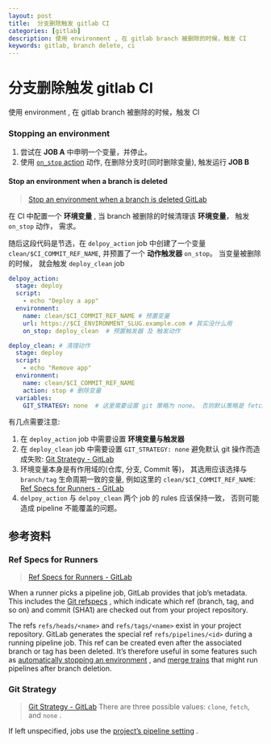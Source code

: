 ```yaml
---
layout: post
title:  分支删除触发 gitlab CI
categories: [gitlab]
description: 使用 environment , 在 gitlab branch 被删除的时候，触发 CI
keywords: gitlab, branch delete, ci
---
```


# 分支删除触发 gitlab CI

使用 environment , 在 gitlab branch 被删除的时候，触发 CI

### Stopping an environment

1. 尝试在 **JOB A** 中申明一个变量，并停止。
2. 使用 [`on_stop` action](https://docs.gitlab.com/ee/ci/yaml/README.html#environmenton_stop) 动作, 在删除分支时(同时删除变量), 触发运行 **JOB B**

#### Stop an environment when a branch is deleted

> [Stop an environment when a branch is deleted GitLab](https://docs.gitlab.com/ee/ci/environments/index.html#stop-an-environment-when-a-branch-is-deleted)  

在 CI 中配置一个 **环境变量** , 当 branch 被删除的时候清理该 **环境变量**， 触发 `on_stop` 动作， 需求。

随后这段代码是节选，在 `delpoy_action` job 中创建了一个变量 `clean/$CI_COMMIT_REF_NAME`, 并预置了一个 **动作触发器** `on_stop`。
当变量被删除的时候， 就会触发 `deploy_clean` job

```yaml
delpoy_action:
  stage: deploy
  script:
    - echo "Deploy a app"
  environment:
    name: clean/$CI_COMMIT_REF_NAME # 预置变量
    url: https://$CI_ENVIRONMENT_SLUG.example.com # 其实没什么用
    on_stop: deploy_clean  # 预置触发器 及 触发动作

deploy_clean: # 清理动作
  stage: deploy
  script:
    - echo "Remove app"
  environment:
    name: clean/$CI_COMMIT_REF_NAME
    action: stop # 删除变量
  variables:
    GIT_STRATEGY: none  # 这里需要设置 git 策略为 none。 否则默认策略是 fetch 或者 clone, 会因为 branch 被删除而失败。

```

有几点需要注意:

1. 在 `deploy_action` job 中需要设置 **环境变量与触发器** 
2. 在 `deploy_clean` job 中需要设置 `GIT_STRATEGY: none` 避免默认 git 操作而造成失败: [Git Strategy - GitLab](https://docs.gitlab.com/ee/ci/runners/configure_runners.html#git-strategy)
3. 环境变量本身是有作用域的(仓库, 分支, Commit 等)， 其选用应该选择与 `branch/tag` 生命周期一致的变量, 例如这里的 `clean/$CI_COMMIT_REF_NAME`: [Ref Specs for Runners - GitLab](https://docs.gitlab.com/ee/ci/pipelines/index.html#ref-specs-for-runners)
4. `delpoy_action` 与 `delpoy_clean` 两个 job 的 rules 应该保持一致， 否则可能造成 pipeline 不能覆盖的问题。


## 参考资料

### Ref Specs for Runners

> [Ref Specs for Runners - GitLab](https://docs.gitlab.com/ee/ci/pipelines/index.html#ref-specs-for-runners)  

When a runner picks a pipeline job, GitLab provides that job’s metadata. This includes the  [Git refspecs](https://git-scm.com/book/en/v2/Git-Internals-The-Refspec) , which indicate which ref (branch, tag, and so on) and commit (SHA1) are checked out from your project repository.

The refs `refs/heads/<name>` and `refs/tags/<name>` exist in your project repository. GitLab generates the special ref `refs/pipelines/<id>` during a running pipeline job. This ref can be created even after the associated branch or tag has been deleted. It’s therefore useful in some features such as  [automatically stopping an environment](https://docs.gitlab.com/ee/ci/environments/index.html#stopping-an-environment) , and  [merge trains](https://docs.gitlab.com/ee/ci/merge_request_pipelines/pipelines_for_merged_results/merge_trains/index.html)  that might run pipelines after branch deletion.

### Git Strategy

> [Git Strategy - GitLab](https://docs.gitlab.com/ee/ci/runners/configure_runners.html#git-strategy)
There are three possible values: `clone`, `fetch`, and `none` . 

If left unspecified, jobs use the  [project’s pipeline setting](https://docs.gitlab.com/ee/ci/pipelines/settings.html#git-strategy) .

